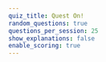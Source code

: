 ```yaml
---
quiz_title: Quest On!
random_questions: true
questions_per_session: 25
show_explanations: false
enable_scoring: true
---
```

